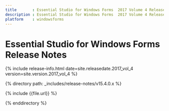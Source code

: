 ```yaml
---
title       : Essential Studio for Windows Forms  2017 Volume 4 Release Notes
description : Essential Studio for Windows Forms  2017 Volume 4 Release Notes
platform    : windowsforms
---
```


# Essential Studio for Windows Forms  Release Notes

{% include release-info.html date=site.releasedate.2017_vol_4 version=site.version.2017_vol_4 %} 

{% directory path: _includes/release-notes/v15.4.0.x %}

{% include {{file.url}} %}

{% enddirectory %}
